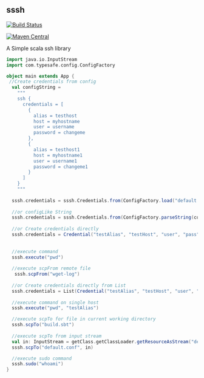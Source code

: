 ##  sssh

[![Build Status](https://travis-ci.org/MideO/sssh.svg?branch=master)](https://travis-ci.org/MideO/sssh)

[![Maven Central](https://maven-badges.herokuapp.com/maven-central/com.github.mideo/sssh_2.11/badge.svg)](http://search.maven.org/#search%7Cga%7C1%7Cg%3A%22com.github.mideo%22%20a%3A%22sssh_2.11%22)


A Simple scala ssh library

```scala
import java.io.InputStream
import com.typesafe.config.ConfigFactory

object main extends App {
 //Create credentials from config
  val configString =
    """
    ssh {
      credentials = [
        {
          alias = testhost
          host = myhostname
          user = username
          password = changeme
        },
        {
          alias = testhost1
          host = myhostname1
          user = username1
          password = changeme1
        }
      ]
    }
    """
 
  sssh.credentials = sssh.Credentials.from(ConfigFactory.load("default.conf"))
  
  //or configLike String 
  sssh.credentials = sssh.Credentials.from(ConfigFactory.parseString(configString))
  
  //or Create credentials directly
  sssh.credentials = Credential("testAlias", "testHost", "user", "pass", "~/.ssh/")
 
    
  //execute command
  sssh.execute("pwd")
  
  //execute scpFrom remote file
   sssh.scpFrom("wget-log")
  
  //or Create credentials directly from List
  sssh.credentials = List(Credential("testAlias", "testHost", "user", "pass", "~/.ssh/id_rsa.pub"), Credential("testAlias1", "testHost1", "user1", "pass1", ""))
  
  //execute command on single host
  sssh.execute("pwd", "testAlias")

  //execute scpTo for file in current working directory
  sssh.scpTo("build.sbt")
  
  //execute scpTo from input stream 
  val in: InputStream = getClass.getClassLoader.getResourceAsStream("default.conf")
  sssh.scpTo("default.conf", in)

  //execute sudo command
  sssh.sudo("whoami")
}

```
